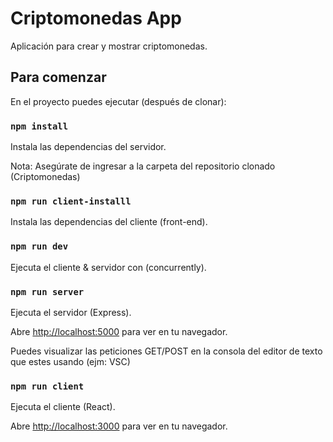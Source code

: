 # Criptomonedas App

Aplicación para crear y mostrar criptomonedas.

## Para comenzar

En el proyecto puedes ejecutar (después de clonar):

### `npm install`

Instala las dependencias del servidor.

Nota: Asegúrate de ingresar a la carpeta del repositorio clonado (Criptomonedas)

### `npm run client-installl`

Instala las dependencias del cliente (front-end).

### `npm run dev`

Ejecuta el cliente & servidor con (concurrently).

### `npm run server`

Ejecuta el servidor (Express).

Abre [http://localhost:5000](http://localhost:3000) para ver en tu navegador.

Puedes visualizar las peticiones GET/POST en la consola del editor de texto que estes usando (ejm: VSC)

### `npm run client`

Ejecuta el cliente (React).

Abre [http://localhost:3000](http://localhost:3000) para ver en tu navegador.
